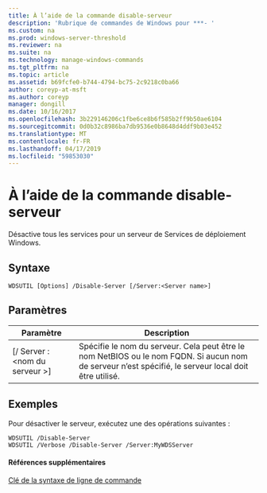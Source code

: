 ```yaml
---
title: À l’aide de la commande disable-serveur
description: 'Rubrique de commandes de Windows pour ***- '
ms.custom: na
ms.prod: windows-server-threshold
ms.reviewer: na
ms.suite: na
ms.technology: manage-windows-commands
ms.tgt_pltfrm: na
ms.topic: article
ms.assetid: b69fcfe0-b744-4794-bc75-2c9218c0ba66
author: coreyp-at-msft
ms.author: coreyp
manager: dongill
ms.date: 10/16/2017
ms.openlocfilehash: 3b229146206c1fbe6ce8b6f585b2ff9b50ae6104
ms.sourcegitcommit: 0d0b32c8986ba7db9536e0b8648d4ddf9b03e452
ms.translationtype: MT
ms.contentlocale: fr-FR
ms.lasthandoff: 04/17/2019
ms.locfileid: "59853030"
---
```

# <a name="using-the-disable-server-command"></a>À l’aide de la commande disable-serveur



Désactive tous les services pour un serveur de Services de déploiement Windows.

## <a name="syntax"></a>Syntaxe

```
WDSUTIL [Options] /Disable-Server [/Server:<Server name>]
```

## <a name="parameters"></a>Paramètres

|Paramètre|Description|
|---------|-----------|
|[/ Server :\<nom du serveur >]|Spécifie le nom du serveur. Cela peut être le nom NetBIOS ou le nom FQDN. Si aucun nom de serveur n’est spécifié, le serveur local doit être utilisé.|

## <a name="BKMK_examples"></a>Exemples

Pour désactiver le serveur, exécutez une des opérations suivantes :
```
WDSUTIL /Disable-Server
WDSUTIL /Verbose /Disable-Server /Server:MyWDSServer
```

#### <a name="additional-references"></a>Références supplémentaires

[Clé de la syntaxe de ligne de commande](command-line-syntax-key.md)

